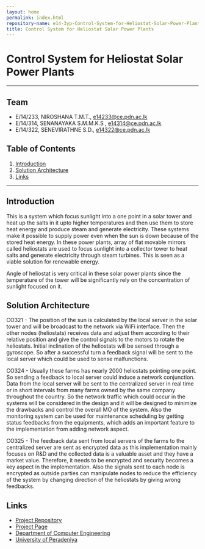 ```yaml
---
layout: home
permalink: index.html
repository-name: e14-3yp-Control-System-for-Heliostat-Solar-Power-Plants
title: Control System for Heliostat Solar Power Plants
---
```

# Control System for Heliostat Solar Power Plants

---
## Team
-  E/14/233, NIROSHANA T.M.T., [e14233@ce.pdn.ac.lk](mailto:e14233@ce.pdn.ac.lk)
-  E/14/314, SENANAYAKA S.M.M.K.S , [e14314@ce.pdn.ac.lk](mailto:e14314@ce.pdn.ac.lk)
-  E/14/322, SENEVIRATHNE S.D., [e14322@ce.pdn.ac.lk](mailto:e14322@ce.pdn.ac.lk)

## Table of Contents
1. [Introduction](#introduction)
2. [Solution Architecture](#solution-architecture )
3. [Links](#links)

---

## Introduction

This is a system which focus sunlight into a one point in a solar tower and heat up the salts in it upto higher temperatures and then use them to store heat energy and produce steam and generate electricity. These systems make it possible to supply power even when the sun is down because of the stored heat energy. In these power plants, array of flat movable mirrors called heliostats are used to focus sunlight into a collector tower to heat salts and generate electricity through steam turbines. This is seen as  a viable solution for renewable energy.

Angle of heliostat is very critical in these solar power plants since the temperature of the tower will be significantly rely on the concentration of sunlight focused on it.

## Solution Architecture

CO321 - The position of the sun is calculated by the local server in the solar tower and will be broadcast to the network via WiFi interface. Then the other nodes (heliostats) receives data and adjust them according to their relative position and give the control signals to the motors to rotate the heliostats. Initial inclination of the heliostats will be sensed through a gyroscope. So after a successful turn a feedback signal will be sent to the local server which could be used to sense malfunctions.

 

CO324 - Usually these farms has nearly 2000 heliostats pointing one point. So sending a feedback to local server could induce a network conjunction. Data from the local server will be sent to the centralized server in real time or in short intervals from many farms owned by the same company throughout the country. So the network traffic which could occur in the systems will be considered in the design and it will be designed to minimize the drawbacks and control the overall MO of the system. Also the monitoring system can be used for maintenance scheduling by getting status feedbacks from the equipments, which adds an important feature to the implementation from adding network aspect.

 

CO325 - The feedback data sent from local servers of the farms to the centralized server are sent as encrypted data as this implementation mainly focuses on R&D and the collected data is a valuable asset and they have a market value. Therefore, it needs to be encrypted and security becomes a key aspect in the implementation. Also the signals sent to each node is encrypted as outside parties can manipulate nodes to reduce the efficiency of the system by changing direction of the heliostats by giving wrong feedbacks.



## Links

- <a href = "https://github.com/cepdnaclk/e14-3yp-Control-System-for-Heliostat-Solar-Power-Plants" target = "_blank"> Project Repository </a>
- <a href = "https://cepdnaclk.github.io/e14-3yp-Control-System-for-Heliostat-Solar-Power-Plants/" target = "_blank">Project Page</a>
- <a href = "http://www.ce.pdn.ac.lk/" target = "_blank">Department of Computer Engineering</a>
- <a href = "https://ce.pdn.ac.lk/" target = "_blank">University of Peradeniya</a>


[//]: # (Please refer this to learn more about Markdown syntax)
[//]: # (https://github.com/adam-p/markdown-here/wiki/Markdown-Cheatsheet)
